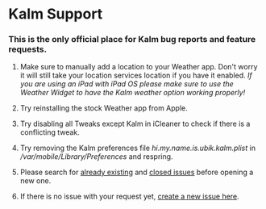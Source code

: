 # Kalm Support

### This is the only official place for Kalm bug reports and feature requests.

1. Make sure to manually add a location to your Weather app. Don't worry it will still take your location services location if you have it enabled. *If you are using an iPad with iPad OS please make sure to use the Weather Widget to have the Kalm weather option working properly!*

2. Try reinstalling the stock Weather app from Apple. 

3. Try disabling all Tweaks except Kalm in iCleaner to check if there is a conflicting tweak.

4. Try removing the Kalm preferences file *hi.my.name.is.ubik.kalm.plist* in */var/mobile/Library/Preferences* and respring.

5. Please search for [already existing](https://github.com/himynameisubik/Kalm-support/issues) and [closed issues](https://github.com/himynameisubik/Kalm-support/issues?q=is%3Aissue+is%3Aclosed) before opening a new one.

6. If there is no issue with your request yet, [create a new issue here](https://github.com/himynameisubik/Kalm-support/issues/new/choose).
